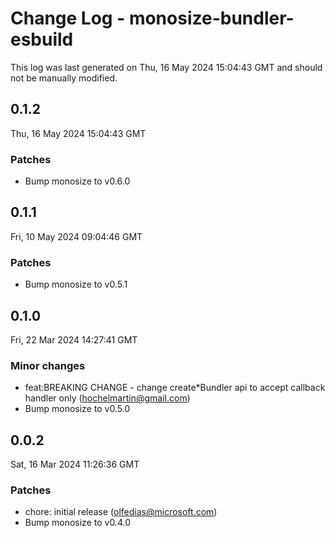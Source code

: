 # Change Log - monosize-bundler-esbuild

This log was last generated on Thu, 16 May 2024 15:04:43 GMT and should not be manually modified.

<!-- Start content -->

## 0.1.2

Thu, 16 May 2024 15:04:43 GMT

### Patches

- Bump monosize to v0.6.0

## 0.1.1

Fri, 10 May 2024 09:04:46 GMT

### Patches

- Bump monosize to v0.5.1

## 0.1.0

Fri, 22 Mar 2024 14:27:41 GMT

### Minor changes

- feat:BREAKING CHANGE - change create*Bundler api to accept callback handler only (hochelmartin@gmail.com)
- Bump monosize to v0.5.0

## 0.0.2

Sat, 16 Mar 2024 11:26:36 GMT

### Patches

- chore: initial release (olfedias@microsoft.com)
- Bump monosize to v0.4.0
